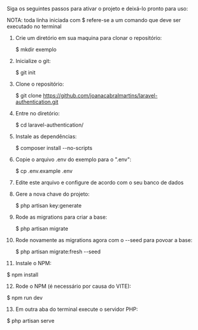 Siga os seguintes passos para ativar o projeto e deixá-lo pronto para uso:

NOTA: toda linha iniciada com $ refere-se a um comando que deve ser executado no terminal

1) Crie um diretório em sua maquina para clonar o repositório:

    $ mkdir exemplo


2) Inicialize o git:

    $ git init


3) Clone o repositório:

    $ git clone https://github.com/joanacabralmartins/laravel-authentication.git


4) Entre no diretório:

    $ cd laravel-authentication/


5) Instale as dependências:

    $ composer install --no-scripts


6) Copie o arquivo .env do exemplo para o ".env":

    $ cp .env.example .env


7) Edite este arquivo e configure de acordo com o seu banco de dados


8) Gere a nova chave do projeto:

    $ php artisan key:generate


9) Rode as migrations para criar a base:

    $ php artisan migrate


10) Rode novamente as migrations agora com o --seed para povoar a base:

    $ php artisan migrate:fresh --seed
    

11) Instale o NPM:

$ npm install


12) Rode o NPM (é necessário por causa do VITE):

$ npm run dev


13) Em outra aba do terminal execute o servidor PHP:

$ php artisan serve
